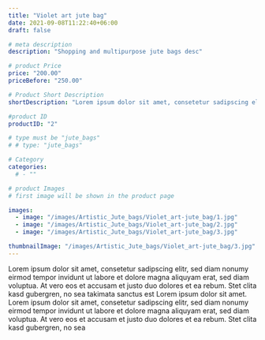 ```yaml
---
title: "Violet art jute bag"
date: 2021-09-08T11:22:40+06:00
draft: false

# meta description
description: "Shopping and multipurpose jute bags desc"

# product Price
price: "200.00"
priceBefore: "250.00"

# Product Short Description
shortDescription: "Lorem ipsum dolor sit amet, consetetur sadipscing elitr, sed diam nonumy eirmod tempor invidunt ut"

#product ID
productID: "2"

# type must be "jute_bags"
# # type: "jute_bags"

# Category
categories:
  # - ""

# product Images
# first image will be shown in the product page

images:
  - image: "/images/Artistic_Jute_bags/Violet_art-jute_bag/1.jpg"
  - image: "/images/Artistic_Jute_bags/Violet_art-jute_bag/2.jpg"
  - image: "/images/Artistic_Jute_bags/Violet_art-jute_bag/3.jpg"

thumbnailImage: "/images/Artistic_Jute_bags/Violet_art-jute_bag/3.jpg"
---
```


Lorem ipsum dolor sit amet, consetetur sadipscing elitr, sed diam nonumy eirmod tempor invidunt ut labore et dolore magna aliquyam erat, sed diam voluptua. At vero eos et accusam et justo duo dolores et ea rebum. Stet clita kasd gubergren, no sea takimata sanctus est Lorem ipsum dolor sit amet. Lorem ipsum dolor sit amet, consetetur sadipscing elitr, sed diam nonumy eirmod tempor invidunt ut labore et dolore magna aliquyam erat, sed diam voluptua. At vero eos et accusam et justo duo dolores et ea rebum. Stet clita kasd gubergren, no sea
